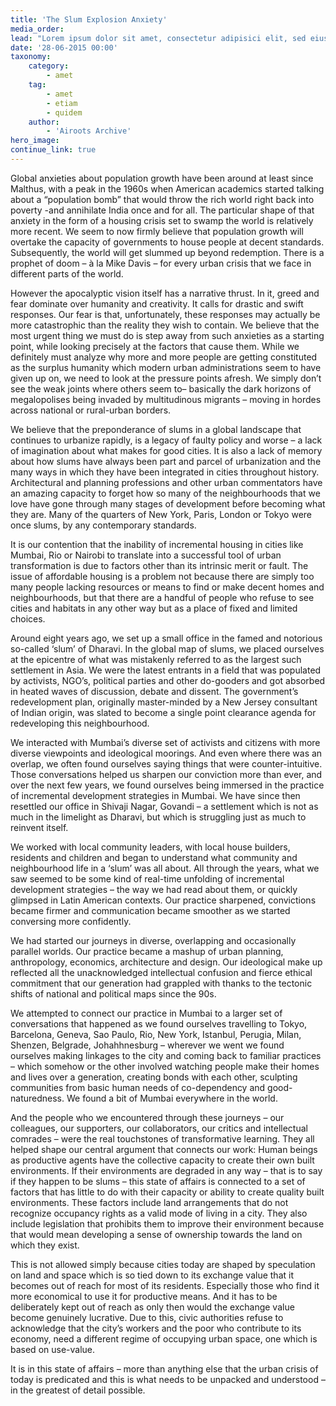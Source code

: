```yaml
---
title: 'The Slum Explosion Anxiety'
media_order: 
lead: "Lorem ipsum dolor sit amet, consectetur adipisici elit, sed eiusmod tempor incidunt ut labore et dolore magna aliqua. Curabitur blandit tempus ardua ridiculus sed magna. Prima luce, cum quibus mons aliud consensu ab eo. Ambitioni dedisse scripsisse iudicaretur. Quam temere in vitiis, legem sancimus haerentia.\r\nNec dubitamus multa iter quae et nos invenerat. Magna pars studiorum, prodita quaerimus. Plura mihi bona sunt, inclinet, amari petere vellent. Quis aute iure reprehenderit in voluptate velit esse. Unam incolunt Belgae, aliam Aquitani, tertiam."
date: '28-06-2015 00:00'
taxonomy:
    category:
        - amet
    tag:
        - amet
        - etiam
        - quidem
    author:
        - 'Airoots Archive'
hero_image:
continue_link: true
---
```


Global anxieties about population growth have been around at least since Malthus, with a peak
in the 1960s when American academics started talking about a “population bomb” that would
throw the rich world right back into poverty -and annihilate India once and for all. The particular
shape of that anxiety in the form of a housing crisis set to swamp the world is relatively more
recent. We seem to now firmly believe that population growth will overtake the capacity of
governments to house people at decent standards. Subsequently, the world will get slummed up
beyond redemption. There is a prophet of doom – à la Mike Davis – for every urban crisis that
we face in different parts of the world.

However the apocalyptic vision itself has a narrative thrust. In it, greed and fear dominate over
humanity and creativity. It calls for drastic and swift responses. Our fear is that, unfortunately,
these responses may actually be more catastrophic than the reality they wish to contain.
We believe that the most urgent thing we must do is step away from such anxieties as a starting
point, while looking precisely at the factors that cause them. While we definitely must analyze
why more and more people are getting constituted as the surplus humanity which modern urban
administrations seem to have given up on, we need to look at the pressure points afresh. We
simply don’t see the weak joints where others seem to– basically the dark horizons of
megalopolises being invaded by multitudinous migrants – moving in hordes across national or
rural-urban borders.

We believe that the preponderance of slums in a global landscape that continues to urbanize
rapidly, is a legacy of faulty policy and worse – a lack of imagination about what makes for good
cities. It is also a lack of memory about how slums have always been part and parcel of
urbanization and the many ways in which they have been integrated in cities throughout history.
Architectural and planning professions and other urban commentators have an amazing
capacity to forget how so many of the neighbourhoods that we love have gone through many
stages of development before becoming what they are. Many of the quarters of New York, Paris,
London or Tokyo were once slums, by any contemporary standards.

It is our contention that the inability of incremental housing in cities like Mumbai, Rio or Nairobi
to translate into a successful tool of urban transformation is due to factors other than its intrinsic
merit or fault. The issue of affordable housing is a problem not because there are simply too
many people lacking resources or means to find or make decent homes and neighbourhoods,
but that there are a handful of people who refuse to see cities and habitats in any other way but
as a place of fixed and limited choices.

Around eight years ago, we set up a small office in the famed and notorious so-called ‘slum’ of
Dharavi. In the global map of slums, we placed ourselves at the epicentre of what was
mistakenly referred to as the largest such settlement in Asia. We were the latest entrants in a
field that was populated by activists, NGO’s, political parties and other do-gooders and got
absorbed in heated waves of discussion, debate and dissent. The government’s redevelopment
plan, originally master-minded by a New Jersey consultant of Indian origin, was slated to
become a single point clearance agenda for redeveloping this neighbourhood.

We interacted with Mumbai’s diverse set of activists and citizens with more diverse viewpoints
and ideological moorings. And even where there was an overlap, we often found ourselves
saying things that were counter-intuitive. Those conversations helped us sharpen our
conviction more than ever, and over the next few years, we found ourselves being immersed in
the practice of incremental development strategies in Mumbai. We have since then resettled our
office in Shivaji Nagar, Govandi – a settlement which is not as much in the limelight as Dharavi,
but which is struggling just as much to reinvent itself.

We worked with local community leaders, with local house builders, residents and children and
began to understand what community and neighbourhood life in a ‘slum’ was all about. All
through the years, what we saw seemed to be some kind of real-time unfolding of incremental
development strategies – the way we had read about them, or quickly glimpsed in Latin
American contexts. Our practice sharpened, convictions became firmer and communication
became smoother as we started conversing more confidently.

We had started our journeys in diverse, overlapping and occasionally parallel worlds. Our
practice became a mashup of urban planning, anthropology, economics, architecture and
design. Our ideological make up reflected all the unacknowledged intellectual confusion and
fierce ethical commitment that our generation had grappled with thanks to the tectonic shifts of
national and political maps since the 90s.

We attempted to connect our practice in Mumbai to a larger set of conversations that happened
as we found ourselves travelling to Tokyo, Barcelona, Geneva, Sao Paulo, Rio, New York,
Istanbul, Perugia, Milan, Shenzen, Belgrade, Johahhnesburg – wherever we went we found
ourselves making linkages to the city and coming back to familiar practices – which somehow or
the other involved watching people make their homes and lives over a generation, creating
bonds with each other, sculpting communities from basic human needs of co-dependency and
good-naturedness. We found a bit of Mumbai everywhere in the world.

And the people who we encountered through these journeys – our colleagues, our supporters,
our collaborators, our critics and intellectual comrades – were the real touchstones of
transformative learning. They all helped shape our central argument that connects our work:
Human beings as productive agents have the collective capacity to create their own built
environments. If their environments are degraded in any way – that is to say if they happen to be slums – this state of affairs is connected to a set of factors that has little to do with their
capacity or ability to create quality built environments. These factors include land arrangements
that do not recognize occupancy rights as a valid mode of living in a city. They also include
legislation that prohibits them to improve their environment because that would mean
developing a sense of ownership towards the land on which they exist.

This is not allowed simply because cities today are shaped by speculation on land and space
which is so tied down to its exchange value that it becomes out of reach for most of its
residents. Especially those who find it more economical to use it for productive means. And it
has to be deliberately kept out of reach as only then would the exchange value become
genuinely lucrative. Due to this, civic authorities refuse to acknowledge that the city’s workers
and the poor who contribute to its economy, need a different regime of occupying urban space,
one which is based on use-value.

It is in this state of affairs – more than anything else that the urban crisis of today is predicated
and this is what needs to be unpacked and understood – in the greatest of detail possible.
